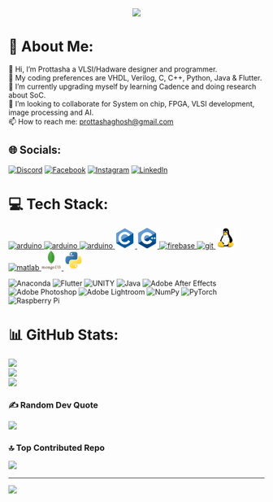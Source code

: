 <div align="center"> <img height="150" src="https://camo.githubusercontent.com/62da68eb62b1e5f175f7d1f0191dd89a653d7908feb22d37d4a0ab07365d6791/68747470733a2f2f6d656469612e67697068792e636f6d2f6d656469612f4d3967624264396e6244724f5475314d71782f67697068792e676966"/> 
</div> 

# 💫 About Me:
👋 Hi, I’m Prottasha a VLSI/Hadware designer and programmer.<br>👀 My coding preferences are VHDL, Verilog, C, C++, Python, Java & Flutter.<br>🌱 I’m currently upgrading myself by learning Cadence and doing research about SoC.<br>💞️ I’m looking to collaborate for System on chip, FPGA, VLSI development, image processing and AI.<br>📫 How to reach me: prottashaghosh@gmail.com


## 🌐 Socials:
[![Discord](https://img.shields.io/badge/Discord-%237289DA.svg?logo=discord&logoColor=white)](https://discord.gg/Ahsa#8123) [![Facebook](https://img.shields.io/badge/Facebook-%231877F2.svg?logo=Facebook&logoColor=white)](https://facebook.com//gpuja1) [![Instagram](https://img.shields.io/badge/Instagram-%23E4405F.svg?logo=Instagram&logoColor=white)](https://instagram.com//prottasha5416/) [![LinkedIn](https://img.shields.io/badge/LinkedIn-%230077B5.svg?logo=linkedin&logoColor=white)](https://linkedin.com/in//prottasha-ghosh-42a88a9a/) 

# 💻 Tech Stack:
<p align="left">
  <a href="https://global-uploads.webflow.com/6047a9e35e5dc54ac86ddd90/638a61921edcd67d5720a25a__MFi-0rEM2Y6219Ky3MT0ee_95o0d6Ah_5hM11khoTE.png" target="_blank" rel="noreferrer"> <img src="https://global-uploads.webflow.com/6047a9e35e5dc54ac86ddd90/638a61921edcd67d5720a25a__MFi-0rEM2Y6219Ky3MT0ee_95o0d6Ah_5hM11khoTE.png" alt="arduino" width="40" height="40"/> </a> 
  <a href="https://upload.wikimedia.org/wikipedia/commons/a/ae/Cadence_Logo.svg" target="_blank" rel="noreferrer"> <img src="https://upload.wikimedia.org/wikipedia/commons/a/ae/Cadence_Logo.svg" alt="arduino" width="40" height="40"/> </a> 
  <a href="https://www.arduino.cc/" target="_blank" rel="noreferrer"> <img src="https://cdn.worldvectorlogo.com/logos/arduino-1.svg" alt="arduino" width="40" height="40"/> </a> 
  <a href="https://www.cprogramming.com/" target="_blank" rel="noreferrer"> <img src="https://raw.githubusercontent.com/devicons/devicon/master/icons/c/c-original.svg" alt="c" width="40" height="40"/> </a> 
  <a href="https://www.w3schools.com/cpp/" target="_blank" rel="noreferrer"> <img src="https://raw.githubusercontent.com/devicons/devicon/master/icons/cplusplus/cplusplus-original.svg" alt="cplusplus" width="40" height="40"/> </a> 
  <a href="https://firebase.google.com/" target="_blank" rel="noreferrer"> <img src="https://www.vectorlogo.zone/logos/firebase/firebase-icon.svg" alt="firebase" width="40" height="40"/> </a> 
  <a href="https://git-scm.com/" target="_blank" rel="noreferrer"> <img src="https://www.vectorlogo.zone/logos/git-scm/git-scm-icon.svg" alt="git" width="40" height="40"/> </a> 
  <a href="https://www.linux.org/" target="_blank" rel="noreferrer"> <img src="https://raw.githubusercontent.com/devicons/devicon/master/icons/linux/linux-original.svg" alt="linux" width="40" height="40"/> </a> 
  <a href="https://www.mathworks.com/" target="_blank" rel="noreferrer"> <img src="https://upload.wikimedia.org/wikipedia/commons/2/21/Matlab_Logo.png" alt="matlab" width="40" height="40"/> </a> 
  <a href="https://www.mongodb.com/" target="_blank" rel="noreferrer"> <img src="https://raw.githubusercontent.com/devicons/devicon/master/icons/mongodb/mongodb-original-wordmark.svg" alt="mongodb" width="40" height="40"/> </a> 
  <a href="https://www.python.org" target="_blank" rel="noreferrer"> <img src="https://raw.githubusercontent.com/devicons/devicon/master/icons/python/python-original.svg" alt="python" width="40" height="40"/> </a> 
</p> 

![Anaconda](https://img.shields.io/badge/Anaconda-%2344A833.svg?style=flat&logo=anaconda&logoColor=white) ![Flutter](https://img.shields.io/badge/Flutter-%2302569B.svg?style=flat&logo=Flutter&logoColor=white) ![UNITY](https://img.shields.io/badge/Unity-%2320232a.svg?style=flat&logo=unity&logoColor=white) ![Java](https://img.shields.io/badge/java-%23ED8B00.svg?style=flat&logo=java&logoColor=white) ![Adobe After Effects](https://img.shields.io/badge/Adobe%20After%20Effects-9999FF.svg?style=flat&logo=Adobe%20After%20Effects&logoColor=white) ![Adobe Photoshop](https://img.shields.io/badge/adobephotoshop-%2331A8FF.svg?style=flat&logo=adobephotoshop&logoColor=white) ![Adobe Lightroom](https://img.shields.io/badge/Adobe%20Lightroom-31A8FF.svg?style=flat&logo=Adobe%20Lightroom&logoColor=white) ![NumPy](https://img.shields.io/badge/numpy-%23013243.svg?style=flat&logo=numpy&logoColor=white) ![PyTorch](https://img.shields.io/badge/PyTorch-%23EE4C2C.svg?style=flat&logo=PyTorch&logoColor=white) ![Raspberry Pi](https://img.shields.io/badge/-RaspberryPi-C51A4A?style=flat&logo=Raspberry-Pi)

# 📊 GitHub Stats:
![](https://github-readme-stats.vercel.app/api?username=Prottasha19&theme=react&hide_border=false&include_all_commits=true&count_private=true)<br/>
![](https://github-readme-streak-stats.herokuapp.com/?user=Prottasha19&theme=react&hide_border=false)<br/>
![](https://github-readme-stats.vercel.app/api/top-langs/?username=Prottasha19&theme=react&hide_border=false&include_all_commits=true&count_private=true&layout=compact)

### ✍️ Random Dev Quote
![](https://quotes-github-readme.vercel.app/api?type=horizontal&theme=radical)

### 🔝 Top Contributed Repo
![](https://github-contributor-stats.vercel.app/api?username=Prottasha19&limit=5&theme=dark&combine_all_yearly_contributions=true)

---
[![](https://visitcount.itsvg.in/api?id=Prottasha19&icon=0&color=0)](https://visitcount.itsvg.in)

<!-- Proudly created with GPRM ( https://gprm.itsvg.in ) -->
